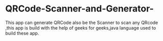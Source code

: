 # QRCode-Scanner-and-Generator-
This app can generate QRCode also be the Scanner to scan any QRcode ,this app is build with the help of geeks for geeks,java language used to build these app.
